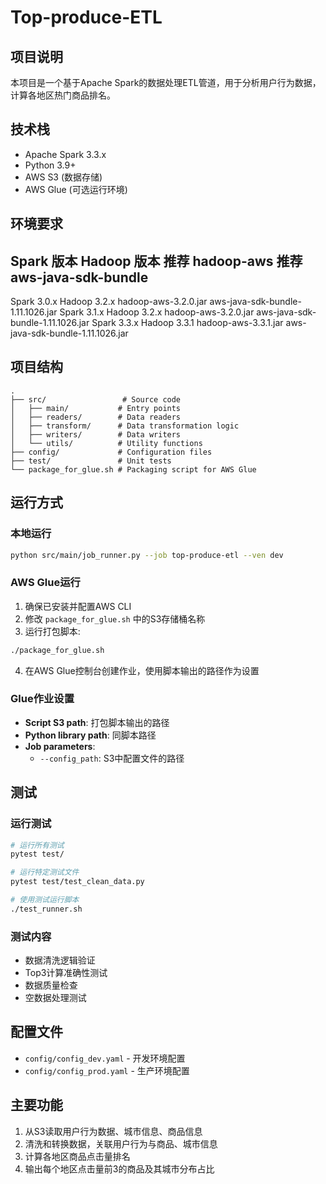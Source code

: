 # Top-produce-ETL

## 项目说明
本项目是一个基于Apache Spark的数据处理ETL管道，用于分析用户行为数据，计算各地区热门商品排名。

## 技术栈
- Apache Spark 3.3.x
- Python 3.9+
- AWS S3 (数据存储)
- AWS Glue (可选运行环境)

## 环境要求
Spark 版本       Hadoop 版本     推荐 hadoop-aws         推荐 aws-java-sdk-bundle
----------------------------------------------------------------------
Spark 3.0.x      Hadoop 3.2.x    hadoop-aws-3.2.0.jar    aws-java-sdk-bundle-1.11.1026.jar
Spark 3.1.x      Hadoop 3.2.x    hadoop-aws-3.2.0.jar    aws-java-sdk-bundle-1.11.1026.jar
Spark 3.3.x      Hadoop 3.3.1    hadoop-aws-3.3.1.jar    aws-java-sdk-bundle-1.11.1026.jar

## 项目结构
```
.
├── src/                 # Source code
│   ├── main/           # Entry points
│   ├── readers/        # Data readers
│   ├── transform/      # Data transformation logic
│   ├── writers/        # Data writers
│   └── utils/          # Utility functions
├── config/             # Configuration files
├── test/               # Unit tests
└── package_for_glue.sh # Packaging script for AWS Glue
```

## 运行方式

### 本地运行
```bash
python src/main/job_runner.py --job top-produce-etl --ven dev
```

### AWS Glue运行
1. 确保已安装并配置AWS CLI
2. 修改 `package_for_glue.sh` 中的S3存储桶名称
3. 运行打包脚本:

```bash
./package_for_glue.sh
```

4. 在AWS Glue控制台创建作业，使用脚本输出的路径作为设置

### Glue作业设置
- **Script S3 path**: 打包脚本输出的路径
- **Python library path**: 同脚本路径
- **Job parameters**: 
  - `--config_path`: S3中配置文件的路径

## 测试

### 运行测试
```bash
# 运行所有测试
pytest test/

# 运行特定测试文件
pytest test/test_clean_data.py

# 使用测试运行脚本
./test_runner.sh
```

### 测试内容
- 数据清洗逻辑验证
- Top3计算准确性测试
- 数据质量检查
- 空数据处理测试

## 配置文件
- `config/config_dev.yaml` - 开发环境配置
- `config/config_prod.yaml` - 生产环境配置

## 主要功能
1. 从S3读取用户行为数据、城市信息、商品信息
2. 清洗和转换数据，关联用户行为与商品、城市信息
3. 计算各地区商品点击量排名
4. 输出每个地区点击量前3的商品及其城市分布占比